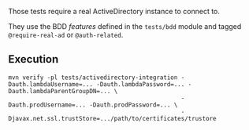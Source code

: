 Those tests require a real ActiveDirectory instance to connect to.

They use the BDD _features_ defined in the `tests/bdd` module and tagged `@require-real-ad` or `@auth-related`.

## Execution

    mvn verify -pl tests/activedirectory-integration -Dauth.lambdaUsername=... -Dauth.lambdaPassword=... -Dauth.lambdaParentGroupDN=... \
                                                     -Dauth.prodUsername=... -Dauth.prodPassword=... \
                                                     -Djavax.net.ssl.trustStore=.../path/to/certificates/trustore
